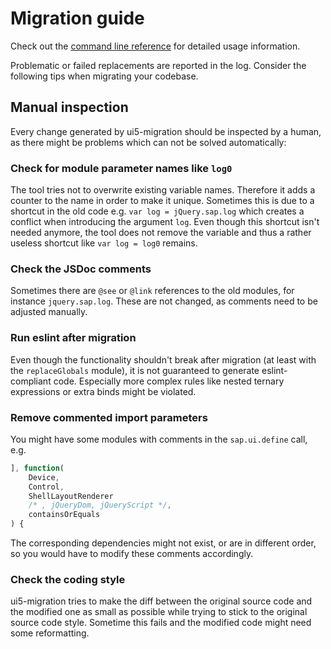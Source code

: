 # Migration guide

Check out the [command line reference](./cli.md) for detailed usage information.

Problematic or failed replacements are reported in the log.
Consider the following tips when migrating your codebase.

## Manual inspection

Every change generated by ui5-migration should be inspected by a human, as there might be problems which can not be solved automatically:

### Check for module parameter names like `log0`

The tool tries not to overwrite existing variable names. Therefore it adds a counter to the name in order to make it unique.
Sometimes this is due to a shortcut in the old code e.g. `var log = jQuery.sap.log` which creates a conflict when introducing the argument `log`.
Even though this shortcut isn't needed anymore, the tool does not remove the variable and thus a rather useless shortcut like `var log = log0` remains. 

### Check the JSDoc comments

Sometimes there are `@see` or `@link` references to the old modules, for instance `jquery.sap.log`. These are not changed, as comments need to be adjusted manually.

### Run eslint after migration

Even though the functionality shouldn't break after migration (at least with the `replaceGlobals` module), it is not guaranteed to generate eslint-compliant code. Especially more complex rules like nested ternary expressions or extra binds might be violated.

### Remove commented import parameters

You might have some modules with comments in the `sap.ui.define` call, e.g.

```JavaScript
], function(
    Device,
    Control,
    ShellLayoutRenderer
    /* , jQueryDom, jQueryScript */,
    containsOrEquals
) {
```

The corresponding dependencies might not exist, or are in different order, so you would have to modify these comments accordingly.

### Check the coding style

ui5-migration tries to make the diff between the original source code and the modified one as small as possible while trying to stick to the original source code style.
Sometime this fails and the modified code might need some reformatting.